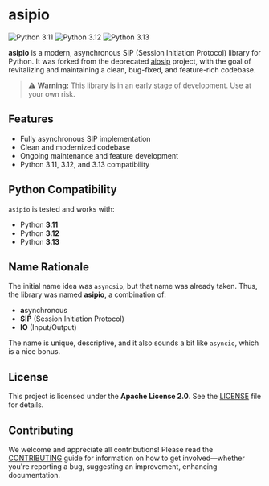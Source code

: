 # asipio

![Python 3.11](https://img.shields.io/badge/python-3.11-blue?logo=python)
![Python 3.12](https://img.shields.io/badge/python-3.12-blue?logo=python)
![Python 3.13](https://img.shields.io/badge/python-3.13-blue?logo=python)

**asipio** is a modern, asynchronous SIP (Session Initiation Protocol) library for Python. It was forked from the deprecated [aiosip](https://github.com/Eyepea/aiosip) project, with the goal of revitalizing and maintaining a clean, bug-fixed, and feature-rich codebase.

> ⚠️ **Warning:** This library is in an early stage of development. Use at your own risk.

## Features

- Fully asynchronous SIP implementation
- Clean and modernized codebase
- Ongoing maintenance and feature development
- Python 3.11, 3.12, and 3.13 compatibility

## Python Compatibility

`asipio` is tested and works with:
- Python **3.11**
- Python **3.12**
- Python **3.13**

## Name Rationale

The initial name idea was `asyncsip`, but that name was already taken. Thus, the library was named **asipio**, a combination of:
- **a**synchronous
- **SIP** (Session Initiation Protocol)
- **IO** (Input/Output)

The name is unique, descriptive, and it also sounds a bit like `asyncio`, which is a nice bonus.

## License

This project is licensed under the **Apache License 2.0**. See the [LICENSE](LICENSE) file for details.

## Contributing

We welcome and appreciate all contributions! Please read the [CONTRIBUTING](CONTRIBUTING.md) guide for information on how to get involved—whether you're reporting a bug, suggesting an improvement, enhancing documentation.
